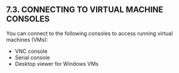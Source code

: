 ## 7.3. CONNECTING TO VIRTUAL MACHINE CONSOLES

You can connect to the following consoles to access running virtual machines (VMs):

- VNC console
- Serial console
- Desktop viewer for Windows VMs

